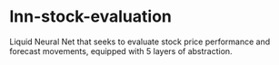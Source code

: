 # lnn-stock-evaluation
Liquid Neural Net that seeks to evaluate stock price performance and forecast movements, equipped with 5 layers of abstraction.
